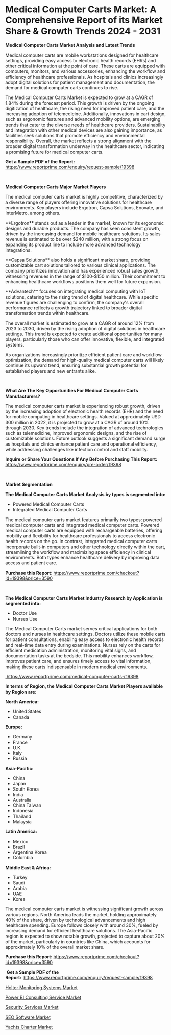 <p><h1>Medical Computer Carts Market: A Comprehensive Report of its Market Share & Growth Trends 2024 - 2031</h1></p><p><strong>Medical Computer Carts Market Analysis and Latest Trends</strong></p>
<p><p>Medical computer carts are mobile workstations designed for healthcare settings, providing easy access to electronic health records (EHRs) and other critical information at the point of care. These carts are equipped with computers, monitors, and various accessories, enhancing the workflow and efficiency of healthcare professionals. As hospitals and clinics increasingly adopt digital solutions for patient management and documentation, the demand for medical computer carts continues to rise.</p><p>The Medical Computer Carts Market is expected to grow at a CAGR of 1.84% during the forecast period. This growth is driven by the ongoing digitization of healthcare, the rising need for improved patient care, and the increasing adoption of telemedicine. Additionally, innovations in cart design, such as ergonomic features and advanced mobility options, are emerging trends that cater to the diverse needs of healthcare providers. Sustainability and integration with other medical devices are also gaining importance, as facilities seek solutions that promote efficiency and environmental responsibility. Overall, the market reflects a strong alignment with the broader digital transformation underway in the healthcare sector, indicating a promising future for medical computer carts.</p></p>
<p><strong>Get a Sample PDF of the Report:&nbsp;</strong> <a href="https://www.reportprime.com/enquiry/request-sample/19398?utm_campaign=1864&utm_medium=2&utm_source=Github&utm_content=ia&utm_term=23112024&utm_id=medical-computer-carts">https://www.reportprime.com/enquiry/request-sample/19398</a></p>
<p>&nbsp;</p>
<p><strong>Medical Computer Carts Major Market Players</strong></p>
<p><p>The medical computer carts market is highly competitive, characterized by a diverse range of players offering innovative solutions for healthcare environments. Key players include Ergotron, Capsa Solutions, Enovate, and InterMetro, among others.</p><p>**Ergotron** stands out as a leader in the market, known for its ergonomic designs and durable products. The company has seen consistent growth, driven by the increasing demand for mobile healthcare solutions. Its sales revenue is estimated to be over $240 million, with a strong focus on expanding its product line to include more advanced technology integrations.</p><p>**Capsa Solutions** also holds a significant market share, providing customizable cart solutions tailored to various clinical applications. The company prioritizes innovation and has experienced robust sales growth, witnessing revenues in the range of $100-$150 million. Their commitment to enhancing healthcare workflows positions them well for future expansion.</p><p>**Advantech** focuses on integrating medical computing with IoT solutions, catering to the rising trend of digital healthcare. While specific revenue figures are challenging to confirm, the company's overall performance reflects a growth trajectory linked to broader digital transformation trends within healthcare.</p><p>The overall market is estimated to grow at a CAGR of around 12% from 2023 to 2030, driven by the rising adoption of digital solutions in healthcare settings. This trend is expected to create additional opportunities for many players, particularly those who can offer innovative, flexible, and integrated systems.</p><p>As organizations increasingly prioritize efficient patient care and workflow optimization, the demand for high-quality medical computer carts will likely continue its upward trend, ensuring substantial growth potential for established players and new entrants alike.</p></p>
<p>&nbsp;</p>
<p><strong>What Are The Key Opportunities For Medical Computer Carts Manufacturers?</strong></p>
<p><p>The medical computer carts market is experiencing robust growth, driven by the increasing adoption of electronic health records (EHR) and the need for mobile computing in healthcare settings. Valued at approximately USD 300 million in 2022, it is projected to grow at a CAGR of around 10% through 2030. Key trends include the integration of advanced technologies such as telemedicine, improved ergonomic designs, and the rise of customizable solutions. Future outlook suggests a significant demand surge as hospitals and clinics enhance patient care and operational efficiency, while addressing challenges like infection control and staff mobility.</p></p>
<p><strong>Inquire or Share Your Questions If Any Before Purchasing This Report:</strong> <a href="https://www.reportprime.com/enquiry/pre-order/19398?utm_campaign=1864&utm_medium=2&utm_source=Github&utm_content=ia&utm_term=23112024&utm_id=medical-computer-carts">https://www.reportprime.com/enquiry/pre-order/19398</a></p>
<p>&nbsp;</p>
<p><strong>Market Segmentation</strong></p>
<p><strong>The Medical Computer Carts Market Analysis by types is segmented into:</strong></p>
<p><ul><li>Powered Medical Computer Carts</li><li>Integrated Medical Computer Carts</li></ul></p>
<p><p>The medical computer carts market features primarily two types: powered medical computer carts and integrated medical computer carts. Powered medical computer carts are equipped with rechargeable batteries, offering mobility and flexibility for healthcare professionals to access electronic health records on the go. In contrast, integrated medical computer carts incorporate built-in computers and other technology directly within the cart, streamlining the workflow and maximizing space efficiency in clinical environments. Both types enhance healthcare delivery by improving data access and patient care.</p></p>
<p><strong>Purchase this Report:&nbsp;</strong><a href="https://www.reportprime.com/checkout?id=19398&price=3590&utm_campaign=1864&utm_medium=2&utm_source=Github&utm_content=ia&utm_term=23112024&utm_id=medical-computer-carts">https://www.reportprime.com/checkout?id=19398&price=3590</a></p>
<p>&nbsp;</p>
<p><strong>The Medical Computer Carts Market Industry Research by Application is segmented into:</strong></p>
<p><ul><li>Doctor Use</li><li>Nurses Use</li></ul></p>
<p><p>The Medical Computer Carts market serves critical applications for both doctors and nurses in healthcare settings. Doctors utilize these mobile carts for patient consultations, enabling easy access to electronic health records and real-time data entry during examinations. Nurses rely on the carts for efficient medication administration, monitoring vital signs, and documentation tasks at the bedside. This mobility enhances workflow, improves patient care, and ensures timely access to vital information, making these carts indispensable in modern medical environments.</p></p>
<p><a href="https://www.reportprime.com/medical-computer-carts-r19398?utm_campaign=1864&utm_medium=2&utm_source=Github&utm_content=ia&utm_term=23112024&utm_id=medical-computer-carts">&nbsp;https://www.reportprime.com/medical-computer-carts-r19398</a></p>
<p><strong>In terms of Region, the Medical Computer Carts Market Players available by Region are:</strong></p>
<p>
    <p> <strong> North America: </strong>
        <ul>
            <li>United States</li>
            <li>Canada</li>
        </ul>
        </p> 
    <p> <strong> Europe: </strong>
        <ul>
            <li>Germany</li>
            <li>France</li>
            <li>U.K.</li>
            <li>Italy</li>
            <li>Russia</li>
        </ul>
        </p> 
    <p> <strong> Asia-Pacific: </strong>
        <ul>
            <li>China</li>
            <li>Japan</li>
            <li>South Korea</li>
            <li>India</li>
            <li>Australia</li>
            <li>China Taiwan</li>
            <li>Indonesia</li>
            <li>Thailand</li>
            <li>Malaysia</li>
        </ul>
        </p> 
    <p> <strong> Latin America: </strong>
        <ul>
            <li>Mexico</li>
            <li>Brazil</li>
            <li>Argentina Korea</li>
            <li>Colombia</li>
        </ul>
        </p> 
    <p> <strong> Middle East & Africa: </strong>
        <ul>
            <li>Turkey</li>
            <li>Saudi</li>
            <li>Arabia</li>
            <li>UAE</li>
            <li>Korea</li>
        </ul>
    </p>
    </p>
<p><p>The medical computer carts market is witnessing significant growth across various regions. North America leads the market, holding approximately 40% of the share, driven by technological advancements and high healthcare spending. Europe follows closely with around 30%, fueled by increasing demand for efficient healthcare solutions. The Asia-Pacific region is expected to show notable growth, projected to capture about 20% of the market, particularly in countries like China, which accounts for approximately 10% of the overall market share.</p></p>
<p><strong>Purchase this Report: </strong><a href="https://www.reportprime.com/checkout?id=19398&price=3590&utm_campaign=1864&utm_medium=2&utm_source=Github&utm_content=ia&utm_term=23112024&utm_id=medical-computer-carts">https://www.reportprime.com/checkout?id=19398&price=3590</a></p>
<p>&nbsp;<strong>Get a Sample PDF of the Report:&nbsp;&nbsp;</strong><a href="https://www.reportprime.com/enquiry/request-sample/19398?utm_campaign=1864&utm_medium=2&utm_source=Github&utm_content=ia&utm_term=23112024&utm_id=medical-computer-carts">https://www.reportprime.com/enquiry/request-sample/19398</a></p>
<p><strong></strong></p>
<p><p><a href="https://github.com/julyju69/Market-Research-Report-List-5/blob/main/holter-monitoring-systems-market.md?utm_campaign=1864&utm_medium=2&utm_source=Github&utm_content=ia&utm_term=23112024&utm_id=medical-computer-carts">Holter Monitoring Systems Market</a></p><p><a href="https://issuu.com/reportprime-2/docs/power-bi-consulting-service-market-_22eee78a2297f8?utm_campaign=1864&utm_medium=2&utm_source=Github&utm_content=ia&utm_term=23112024&utm_id=medical-computer-carts">Power BI Consulting Service Market</a></p><p><a href="https://www.linkedin.com/pulse/security-services-market-outlook-growth-trends-141-cagr-from-qh9jf?utm_campaign=1864&utm_medium=2&utm_source=Github&utm_content=ia&utm_term=23112024&utm_id=medical-computer-carts">Security Services Market</a></p><p><a href="https://www.linkedin.com/pulse/comprehensive-seo-software-market-report-2024-2031-revenue-b3rxf?utm_campaign=1864&utm_medium=2&utm_source=Github&utm_content=ia&utm_term=23112024&utm_id=medical-computer-carts">SEO Software Market</a></p><p><a href="https://issuu.com/reportprime-2/docs/yachts-charter-market-size-2030.ppt_f6d7ce90b1d634?utm_campaign=1864&utm_medium=2&utm_source=Github&utm_content=ia&utm_term=23112024&utm_id=medical-computer-carts">Yachts Charter Market</a></p></p>